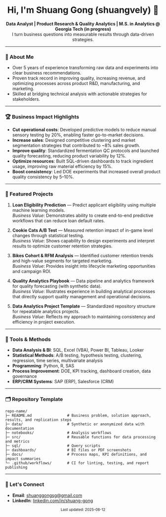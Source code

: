 <h1 align="center">Hi, I'm Shuang Gong (shuangvely) 👋</h1>
<p align="center">
  <b>Data Analyst | Product Research & Quality Analytics | M.S. in Analytics @ Georgia Tech (in progress)</b><br/>
  I turn business questions into measurable results through data-driven strategies.
</p>

---

### 📣 About Me
- Over 5 years of experience transforming raw data and experiments into clear business recommendations.  
- Proven track record in improving quality, increasing revenue, and optimizing processes across product R&D, manufacturing, and marketing.  
- Skilled at bridging technical analysis with actionable strategies for stakeholders.

---

### 🏆 Business Impact Highlights
- **Cut operational costs**: Developed predictive models to reduce manual sensory testing by 20%, enabling faster go-to-market decisions.  
- **Increase sales**: Designed competitive clustering and market segmentation strategies that contributed to ~8% sales growth.  
- **Improve quality**: Standardized fermentation QC protocols and launched quality forecasting, reducing product variability by 12%.  
- **Optimize resources**: Built SQL-driven dashboards to track ingredient usage, improving raw material efficiency by 15%.  
- **Boost consistency**: Led DOE experiments that increased overall product quality consistency by 5–10%.

---

### 📌 Featured Projects
1. **Loan Eligibility Prediction** — Predict applicant eligibility using multiple machine learning models.  
   _Business Value_: Demonstrates ability to create end-to-end predictive workflows that can reduce loan default rates.  

2. **Cookie Cats A/B Test** — Measured retention impact of in-game level changes through statistical testing.  
   _Business Value_: Shows capability to design experiments and interpret results to optimize customer retention strategies.  

3. **Bikes Cohort & RFM Analysis** — Identified customer retention trends and high-value segments for targeted marketing.  
   _Business Value_: Provides insight into lifecycle marketing opportunities and campaign ROI.  

4. **Quality Analytics Playbook** — Data pipeline and analytics framework for quality forecasting (with synthetic data).  
   _Business Value_: Illustrates experience in building analytical processes that directly support quality management and operational decisions.  

5. **Data Analytics Project Template** — Standardized repository structure for repeatable analytics projects.  
   _Business Value_: Reflects my approach to maintaining consistency and efficiency in project execution.

---

### 🧰 Tools & Methods
- **Data Analysis & BI**: SQL, Excel (VBA), Power BI, Tableau, Looker  
- **Statistical Methods**: A/B testing, hypothesis testing, clustering, regression, time series, multivariate analysis  
- **Programming**: Python, R, SAS  
- **Process Improvement**: DOE, KPI tracking, dashboard creation, data governance  
- **ERP/CRM Systems**: SAP (ERP), Salesforce (CRM)  

---

### 🗂️ Repository Template
```
repo-name/
├─ README.md                # Business problem, solution approach, results, and replication steps
├─ data/                    # Synthetic or anonymized data with documentation
├─ notebooks/               # Analysis workflows
├─ src/                     # Reusable functions for data processing and metrics
├─ sql/                     # Query scripts
├─ dashboards/              # BI files or PDF screenshots
├─ docs/                    # Process maps, KPI definitions, and impact summaries
└─ .github/workflows/       # CI for linting, testing, and report publishing
```

---

### 🤝 Let's Connect
- **Email**: shuanggongsg@gmail.com  
- **LinkedIn**: [linkedin.com/in/shuang-gong](https://www.linkedin.com/in/shuang-gong/)

<p align="center">
  <sub>Last updated: 2025-08-12</sub>
</p>


